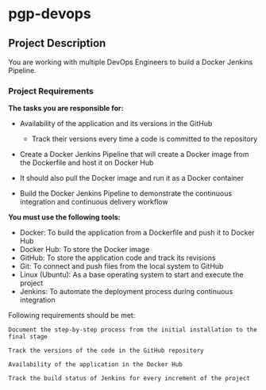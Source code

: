 # pgp-devops

## Project Description

 You are working with multiple DevOps Engineers to build a Docker Jenkins Pipeline.

### Project Requirements

**The tasks you are responsible for:**

* Availability of the application and its versions in the GitHub
  * Track their versions every time a code is committed to the repository

* Create a Docker Jenkins Pipeline that will create a Docker image from the Dockerfile and host it on Docker Hub

* It should also pull the Docker image and run it as a Docker container

* Build the Docker Jenkins Pipeline to demonstrate the continuous integration and continuous delivery workflow

**You must use the following tools:**

* Docker: To build the application from a Dockerfile and push it to Docker Hub
* Docker Hub: To store the Docker image
* GitHub: To store the application code and track its revisions
* Git: To connect and push files from the local system to GitHub
* Linux (Ubuntu): As a base operating system to start and execute the project
* Jenkins: To automate the deployment process during continuous integration


Following requirements should be met:

    Document the step-by-step process from the initial installation to the final stage

    Track the versions of the code in the GitHub repository

    Availability of the application in the Docker Hub

    Track the build status of Jenkins for every increment of the project
